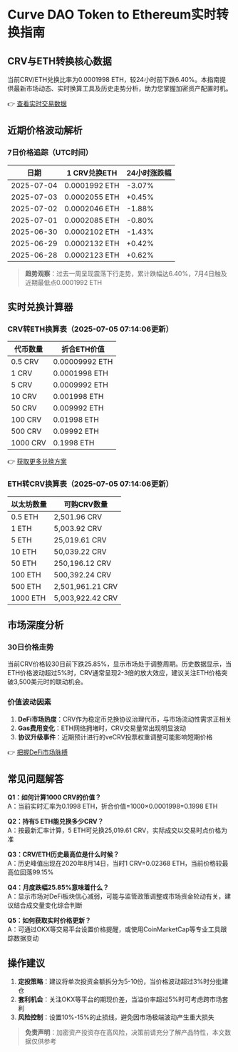 # Curve DAO Token to Ethereum实时转换指南

## CRV与ETH转换核心数据

当前CRV/ETH兑换比率为0.0001998 ETH，较24小时前下跌6.40%。本指南提供最新市场动态、实时换算工具及历史走势分析，助力您掌握加密资产配置时机。

👉 [查看实时交易数据](https://bit.ly/okx_welcome)

## 近期价格波动解析

### 7日价格追踪（UTC时间）

| 日期 | 1 CRV兑换ETH | 24小时涨跌幅 |
| --- | --- | --- |
| 2025-07-04 | 0.0001992 ETH | -3.07% |
| 2025-07-03 | 0.0002055 ETH | +0.45% |
| 2025-07-02 | 0.0002046 ETH | -1.88% |
| 2025-07-01 | 0.0002085 ETH | -0.80% |
| 2025-06-30 | 0.0002102 ETH | -1.43% |
| 2025-06-29 | 0.0002132 ETH | +0.42% |
| 2025-06-28 | 0.0002123 ETH | +0.62% |

> **趋势观察**：过去一周呈现震荡下行走势，累计跌幅达6.40%，7月4日触及近期最低点0.0001992 ETH

## 实时兑换计算器

### CRV转ETH换算表（2025-07-05 07:14:06更新）

| 代币数量 | 折合ETH价值 |
| --- | --- |
| 0.5 CRV | 0.00009992 ETH |
| 1 CRV | 0.0001998 ETH |
| 5 CRV | 0.0009992 ETH |
| 10 CRV | 0.001998 ETH |
| 50 CRV | 0.009992 ETH |
| 100 CRV | 0.01998 ETH |
| 500 CRV | 0.09992 ETH |
| 1000 CRV | 0.1998 ETH |

👉 [获取更多兑换方案](https://bit.ly/okx_welcome)

### ETH转CRV换算表（2025-07-05 07:14:06更新）

| 以太坊数量 | 可购CRV数量 |
| --- | --- |
| 0.5 ETH | 2,501.96 CRV |
| 1 ETH | 5,003.92 CRV |
| 5 ETH | 25,019.61 CRV |
| 10 ETH | 50,039.22 CRV |
| 50 ETH | 250,196.12 CRV |
| 100 ETH | 500,392.24 CRV |
| 500 ETH | 2,501,961.21 CRV |
| 1000 ETH | 5,003,922.42 CRV |

## 市场深度分析

### 30日价格走势
当前CRV价格较30日前下跌25.85%，显示市场处于调整周期。历史数据显示，当ETH价格波动超过5%时，CRV通常呈现2-3倍的放大效应，建议关注ETH价格突破3,500美元时的联动机会。

### 价值波动因素
1. **DeFi市场热度**：CRV作为稳定币兑换协议治理代币，与市场流动性需求正相关
2. **Gas费用变化**：ETH网络拥堵时，CRV交易量常出现明显波动
3. **协议升级事件**：近期预计进行的veCRV投票权重调整可能影响短期价格

👉 [把握DeFi市场脉搏](https://bit.ly/okx_welcome)

## 常见问题解答

**Q1：如何计算1000 CRV的价值？**  
A：当前实时汇率为0.1998 ETH，折合价值=1000×0.0001998=0.1998 ETH

**Q2：持有5 ETH能兑换多少CRV？**  
A：按最新汇率计算，5 ETH可兑换25,019.61 CRV，实际成交以交易时点价格为准

**Q3：CRV/ETH历史最高位是什么时候？**  
A：历史峰值出现在2020年8月14日，当时1 CRV=0.02368 ETH，当前价格较最高位回落99.15%

**Q4：月度跌幅25.85%意味着什么？**  
A：显示市场对DeFi板块信心减弱，可能与监管政策调整或市场资金轮动有关，建议结合成交量变化综合判断

**Q5：如何获取实时价格更新？**  
A：可通过OKX等交易平台设置价格提醒，或使用CoinMarketCap等专业工具跟踪数据变动

## 操作建议

1. **定投策略**：建议将单次投资金额拆分为5-10份，当价格波动超过3%时分批建仓
2. **套利机会**：关注OKX等平台的期现价差，当溢价率超过5%时可考虑跨市场套利
3. **风险控制**：设置10%-15%的止损线，避免因市场极端波动产生重大损失

> **免责声明**：加密资产投资存在高风险，决策前请充分了解产品特性，本文数据仅供参考
